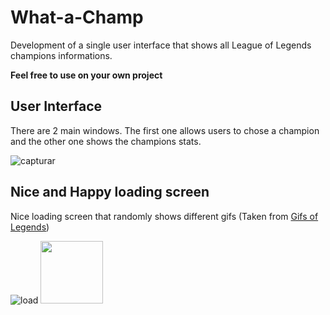 # What-a-Champ
Development of a single user interface that shows all League of Legends champions informations. 

**Feel free to use on your own project**

## User Interface
  There are 2 main windows. The first one allows users to chose a champion and the other one shows the champions stats.
  
![capturar](https://user-images.githubusercontent.com/13967326/28651663-8671bc28-7259-11e7-9309-7caeea0ef25a.PNG)

## Nice and Happy loading screen
  Nice loading screen that randomly shows different gifs (Taken from [Gifs of Legends](https://www.behance.net/Gifs_of_Legends))
  
![load](https://user-images.githubusercontent.com/13967326/28651690-ae700590-7259-11e7-8804-bd0db15a2580.PNG)
<img src="![loading2](https://user-images.githubusercontent.com/13967326/28651322-a12d38aa-7257-11e7-8ab4-f44fb0b6aaac.gif)" height="100" width="100" >

